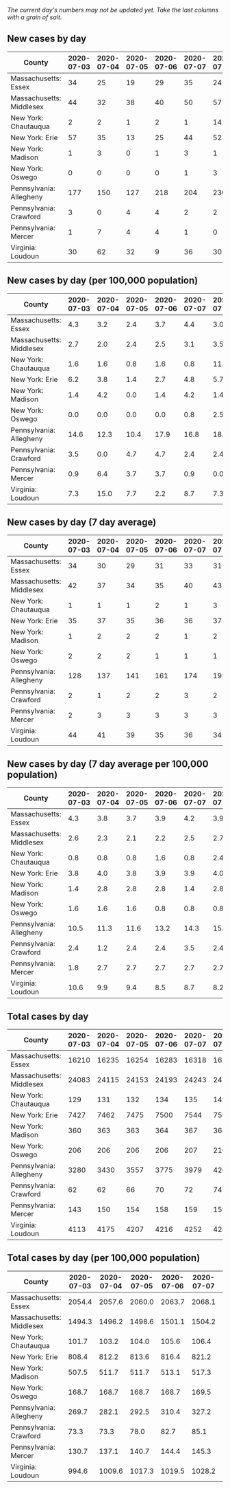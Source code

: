 _The current day's numbers may not be updated yet. Take the last columns with a grain of salt._
## New cases by day

| County | 2020-07-03 | 2020-07-04 | 2020-07-05 | 2020-07-06 | 2020-07-07 | 2020-07-08 | 2020-07-09 |
| --- | --- | --- | --- | --- | --- | --- | --- |
| Massachusetts: Essex | 34 | 25 | 19 | 29 | 35 | 24 | 37 |
| Massachusetts: Middlesex | 44 | 32 | 38 | 40 | 50 | 57 | 48 |
| New York: Chautauqua | 2 | 2 | 1 | 2 | 1 | 14 | 3 |
| New York: Erie | 57 | 35 | 13 | 25 | 44 | 52 | 28 |
| New York: Madison | 1 | 3 | 0 | 1 | 3 | 1 | 0 |
| New York: Oswego | 0 | 0 | 0 | 0 | 1 | 3 | 1 |
| Pennsylvania: Allegheny | 177 | 150 | 127 | 218 | 204 | 230 | 158 |
| Pennsylvania: Crawford | 3 | 0 | 4 | 4 | 2 | 2 | 2 |
| Pennsylvania: Mercer | 1 | 7 | 4 | 4 | 1 | 0 | 2 |
| Virginia: Loudoun | 30 | 62 | 32 | 9 | 36 | 30 | 37 |

## New cases by day (per 100,000 population)

| County | 2020-07-03 | 2020-07-04 | 2020-07-05 | 2020-07-06 | 2020-07-07 | 2020-07-08 | 2020-07-09 |
| --- | --- | --- | --- | --- | --- | --- | --- |
| Massachusetts: Essex | 4.3 | 3.2 | 2.4 | 3.7 | 4.4 | 3.0 | 4.7 |
| Massachusetts: Middlesex | 2.7 | 2.0 | 2.4 | 2.5 | 3.1 | 3.5 | 3.0 |
| New York: Chautauqua | 1.6 | 1.6 | 0.8 | 1.6 | 0.8 | 11.0 | 2.4 |
| New York: Erie | 6.2 | 3.8 | 1.4 | 2.7 | 4.8 | 5.7 | 3.0 |
| New York: Madison | 1.4 | 4.2 | 0.0 | 1.4 | 4.2 | 1.4 | 0.0 |
| New York: Oswego | 0.0 | 0.0 | 0.0 | 0.0 | 0.8 | 2.5 | 0.8 |
| Pennsylvania: Allegheny | 14.6 | 12.3 | 10.4 | 17.9 | 16.8 | 18.9 | 13.0 |
| Pennsylvania: Crawford | 3.5 | 0.0 | 4.7 | 4.7 | 2.4 | 2.4 | 2.4 |
| Pennsylvania: Mercer | 0.9 | 6.4 | 3.7 | 3.7 | 0.9 | 0.0 | 1.8 |
| Virginia: Loudoun | 7.3 | 15.0 | 7.7 | 2.2 | 8.7 | 7.3 | 8.9 |

## New cases by day (7 day average)

| County | 2020-07-03 | 2020-07-04 | 2020-07-05 | 2020-07-06 | 2020-07-07 | 2020-07-08 | 2020-07-09 |
| --- | --- | --- | --- | --- | --- | --- | --- |
| Massachusetts: Essex | 34 | 30 | 29 | 31 | 33 | 31 | 29 |
| Massachusetts: Middlesex | 42 | 37 | 34 | 35 | 40 | 43 | 44 |
| New York: Chautauqua | 1 | 1 | 1 | 2 | 1 | 3 | 4 |
| New York: Erie | 35 | 37 | 35 | 36 | 36 | 37 | 36 |
| New York: Madison | 1 | 2 | 2 | 2 | 1 | 2 | 1 |
| New York: Oswego | 2 | 2 | 2 | 1 | 1 | 1 | 1 |
| Pennsylvania: Allegheny | 128 | 137 | 141 | 161 | 174 | 191 | 181 |
| Pennsylvania: Crawford | 2 | 1 | 2 | 2 | 3 | 2 | 2 |
| Pennsylvania: Mercer | 2 | 3 | 3 | 3 | 3 | 3 | 3 |
| Virginia: Loudoun | 44 | 41 | 39 | 35 | 36 | 34 | 34 |

## New cases by day (7 day average per 100,000 population)

| County | 2020-07-03 | 2020-07-04 | 2020-07-05 | 2020-07-06 | 2020-07-07 | 2020-07-08 | 2020-07-09 |
| --- | --- | --- | --- | --- | --- | --- | --- |
| Massachusetts: Essex | 4.3 | 3.8 | 3.7 | 3.9 | 4.2 | 3.9 | 3.7 |
| Massachusetts: Middlesex | 2.6 | 2.3 | 2.1 | 2.2 | 2.5 | 2.7 | 2.7 |
| New York: Chautauqua | 0.8 | 0.8 | 0.8 | 1.6 | 0.8 | 2.4 | 3.2 |
| New York: Erie | 3.8 | 4.0 | 3.8 | 3.9 | 3.9 | 4.0 | 3.9 |
| New York: Madison | 1.4 | 2.8 | 2.8 | 2.8 | 1.4 | 2.8 | 1.4 |
| New York: Oswego | 1.6 | 1.6 | 1.6 | 0.8 | 0.8 | 0.8 | 0.8 |
| Pennsylvania: Allegheny | 10.5 | 11.3 | 11.6 | 13.2 | 14.3 | 15.7 | 14.9 |
| Pennsylvania: Crawford | 2.4 | 1.2 | 2.4 | 2.4 | 3.5 | 2.4 | 2.4 |
| Pennsylvania: Mercer | 1.8 | 2.7 | 2.7 | 2.7 | 2.7 | 2.7 | 2.7 |
| Virginia: Loudoun | 10.6 | 9.9 | 9.4 | 8.5 | 8.7 | 8.2 | 8.2 |

## Total cases by day

| County | 2020-07-03 | 2020-07-04 | 2020-07-05 | 2020-07-06 | 2020-07-07 | 2020-07-08 | 2020-07-09 |
| --- | --- | --- | --- | --- | --- | --- | --- |
| Massachusetts: Essex | 16210 | 16235 | 16254 | 16283 | 16318 | 16342 | 16379 |
| Massachusetts: Middlesex | 24083 | 24115 | 24153 | 24193 | 24243 | 24300 | 24348 |
| New York: Chautauqua | 129 | 131 | 132 | 134 | 135 | 149 | 152 |
| New York: Erie | 7427 | 7462 | 7475 | 7500 | 7544 | 7596 | 7624 |
| New York: Madison | 360 | 363 | 363 | 364 | 367 | 368 | 368 |
| New York: Oswego | 206 | 206 | 206 | 206 | 207 | 210 | 211 |
| Pennsylvania: Allegheny | 3280 | 3430 | 3557 | 3775 | 3979 | 4209 | 4367 |
| Pennsylvania: Crawford | 62 | 62 | 66 | 70 | 72 | 74 | 76 |
| Pennsylvania: Mercer | 143 | 150 | 154 | 158 | 159 | 159 | 161 |
| Virginia: Loudoun | 4113 | 4175 | 4207 | 4216 | 4252 | 4282 | 4319 |

## Total cases by day (per 100,000 population)

| County | 2020-07-03 | 2020-07-04 | 2020-07-05 | 2020-07-06 | 2020-07-07 | 2020-07-08 | 2020-07-09 |
| --- | --- | --- | --- | --- | --- | --- | --- |
| Massachusetts: Essex | 2054.4 | 2057.6 | 2060.0 | 2063.7 | 2068.1 | 2071.1 | 2075.8 |
| Massachusetts: Middlesex | 1494.3 | 1496.2 | 1498.6 | 1501.1 | 1504.2 | 1507.7 | 1510.7 |
| New York: Chautauqua | 101.7 | 103.2 | 104.0 | 105.6 | 106.4 | 117.4 | 119.8 |
| New York: Erie | 808.4 | 812.2 | 813.6 | 816.4 | 821.2 | 826.8 | 829.9 |
| New York: Madison | 507.5 | 511.7 | 511.7 | 513.1 | 517.3 | 518.7 | 518.7 |
| New York: Oswego | 168.7 | 168.7 | 168.7 | 168.7 | 169.5 | 172.0 | 172.8 |
| Pennsylvania: Allegheny | 269.7 | 282.1 | 292.5 | 310.4 | 327.2 | 346.1 | 359.1 |
| Pennsylvania: Crawford | 73.3 | 73.3 | 78.0 | 82.7 | 85.1 | 87.4 | 89.8 |
| Pennsylvania: Mercer | 130.7 | 137.1 | 140.7 | 144.4 | 145.3 | 145.3 | 147.1 |
| Virginia: Loudoun | 994.6 | 1009.6 | 1017.3 | 1019.5 | 1028.2 | 1035.5 | 1044.4 |
